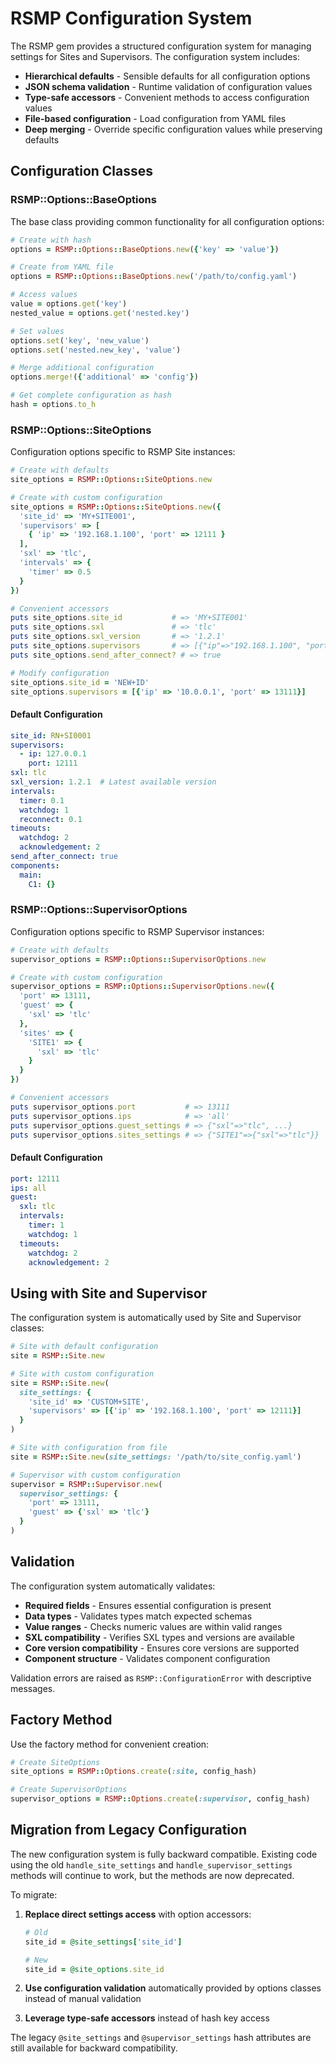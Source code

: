 # RSMP Configuration System

The RSMP gem provides a structured configuration system for managing settings for Sites and Supervisors. The configuration system includes:

- **Hierarchical defaults** - Sensible defaults for all configuration options
- **JSON schema validation** - Runtime validation of configuration values
- **Type-safe accessors** - Convenient methods to access configuration values
- **File-based configuration** - Load configuration from YAML files
- **Deep merging** - Override specific configuration values while preserving defaults

## Configuration Classes

### RSMP::Options::BaseOptions

The base class providing common functionality for all configuration options:

```ruby
# Create with hash
options = RSMP::Options::BaseOptions.new({'key' => 'value'})

# Create from YAML file
options = RSMP::Options::BaseOptions.new('/path/to/config.yaml')

# Access values
value = options.get('key')
nested_value = options.get('nested.key')

# Set values
options.set('key', 'new_value')
options.set('nested.new_key', 'value')

# Merge additional configuration
options.merge!({'additional' => 'config'})

# Get complete configuration as hash
hash = options.to_h
```

### RSMP::Options::SiteOptions

Configuration options specific to RSMP Site instances:

```ruby
# Create with defaults
site_options = RSMP::Options::SiteOptions.new

# Create with custom configuration
site_options = RSMP::Options::SiteOptions.new({
  'site_id' => 'MY+SITE001',
  'supervisors' => [
    { 'ip' => '192.168.1.100', 'port' => 12111 }
  ],
  'sxl' => 'tlc',
  'intervals' => {
    'timer' => 0.5
  }
})

# Convenient accessors
puts site_options.site_id           # => 'MY+SITE001'
puts site_options.sxl               # => 'tlc'
puts site_options.sxl_version       # => '1.2.1'
puts site_options.supervisors       # => [{"ip"=>"192.168.1.100", "port"=>12111}]
puts site_options.send_after_connect? # => true

# Modify configuration
site_options.site_id = 'NEW+ID'
site_options.supervisors = [{'ip' => '10.0.0.1', 'port' => 13111}]
```

#### Default Configuration

```yaml
site_id: RN+SI0001
supervisors:
  - ip: 127.0.0.1
    port: 12111
sxl: tlc
sxl_version: 1.2.1  # Latest available version
intervals:
  timer: 0.1
  watchdog: 1
  reconnect: 0.1
timeouts:
  watchdog: 2
  acknowledgement: 2
send_after_connect: true
components:
  main:
    C1: {}
```

### RSMP::Options::SupervisorOptions

Configuration options specific to RSMP Supervisor instances:

```ruby
# Create with defaults
supervisor_options = RSMP::Options::SupervisorOptions.new

# Create with custom configuration
supervisor_options = RSMP::Options::SupervisorOptions.new({
  'port' => 13111,
  'guest' => {
    'sxl' => 'tlc'
  },
  'sites' => {
    'SITE1' => {
      'sxl' => 'tlc'
    }
  }
})

# Convenient accessors
puts supervisor_options.port           # => 13111
puts supervisor_options.ips            # => 'all'
puts supervisor_options.guest_settings # => {"sxl"=>"tlc", ...}
puts supervisor_options.sites_settings # => {"SITE1"=>{"sxl"=>"tlc"}}
```

#### Default Configuration

```yaml
port: 12111
ips: all
guest:
  sxl: tlc
  intervals:
    timer: 1
    watchdog: 1
  timeouts:
    watchdog: 2
    acknowledgement: 2
```

## Using with Site and Supervisor

The configuration system is automatically used by Site and Supervisor classes:

```ruby
# Site with default configuration
site = RSMP::Site.new

# Site with custom configuration
site = RSMP::Site.new(
  site_settings: {
    'site_id' => 'CUSTOM+SITE',
    'supervisors' => [{'ip' => '192.168.1.100', 'port' => 12111}]
  }
)

# Site with configuration from file
site = RSMP::Site.new(site_settings: '/path/to/site_config.yaml')

# Supervisor with custom configuration  
supervisor = RSMP::Supervisor.new(
  supervisor_settings: {
    'port' => 13111,
    'guest' => {'sxl' => 'tlc'}
  }
)
```

## Validation

The configuration system automatically validates:

- **Required fields** - Ensures essential configuration is present
- **Data types** - Validates types match expected schemas  
- **Value ranges** - Checks numeric values are within valid ranges
- **SXL compatibility** - Verifies SXL types and versions are available
- **Core version compatibility** - Ensures core versions are supported
- **Component structure** - Validates component configuration

Validation errors are raised as `RSMP::ConfigurationError` with descriptive messages.

## Factory Method

Use the factory method for convenient creation:

```ruby
# Create SiteOptions
site_options = RSMP::Options.create(:site, config_hash)

# Create SupervisorOptions  
supervisor_options = RSMP::Options.create(:supervisor, config_hash)
```

## Migration from Legacy Configuration

The new configuration system is fully backward compatible. Existing code using the old `handle_site_settings` and `handle_supervisor_settings` methods will continue to work, but the methods are now deprecated.

To migrate:

1. **Replace direct settings access** with option accessors:
   ```ruby
   # Old
   site_id = @site_settings['site_id']
   
   # New  
   site_id = @site_options.site_id
   ```

2. **Use configuration validation** automatically provided by options classes instead of manual validation

3. **Leverage type-safe accessors** instead of hash key access

The legacy `@site_settings` and `@supervisor_settings` hash attributes are still available for backward compatibility.